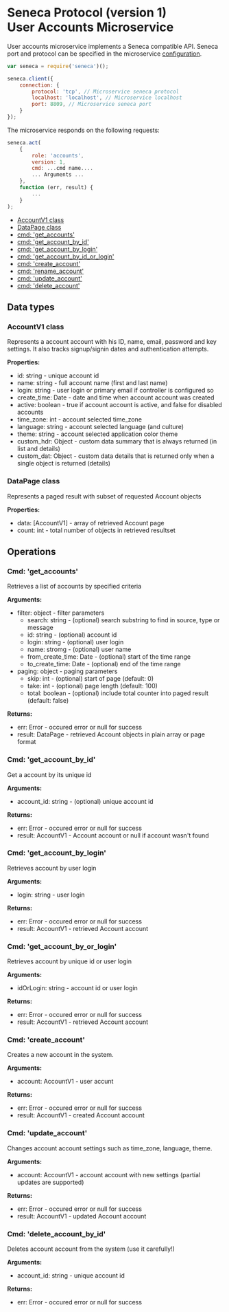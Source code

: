 # Seneca Protocol (version 1) <br/> User Accounts Microservice

User accounts microservice implements a Seneca compatible API. 
Seneca port and protocol can be specified in the microservice [configuration](Configuration.md/#api_seneca). 

```javascript
var seneca = require('seneca')();

seneca.client({
    connection: {
        protocol: 'tcp', // Microservice seneca protocol
        localhost: 'localhost', // Microservice localhost
        port: 8809, // Microservice seneca port
    }
});
```

The microservice responds on the following requests:

```javascript
seneca.act(
    {
        role: 'accounts',
        version: 1,
        cmd: ...cmd name....
        ... Arguments ...
    },
    function (err, result) {
        ...
    }
);
```

* [AccountV1 class](#class1)
* [DataPage<AccountV1> class](#class2)
* [cmd: 'get_accounts'](#operation1)
* [cmd: 'get_account_by_id'](#operation2)
* [cmd: 'get_account_by_login'](#operation3)
* [cmd: 'get_account_by_id_or_login'](#operation4)
* [cmd: 'create_account'](#operation5)
* [cmd: 'rename_account'](#operation6)
* [cmd: 'update_account'](#operation7)
* [cmd: 'delete_account'](#operation8)

## Data types

### <a name="class1"></a> AccountV1 class

Represents a account account with his ID, name, email, password and key settings.
It also tracks signup/signin dates and authentication attempts. 

**Properties:**
- id: string - unique account id
- name: string - full account name (first and last name)
- login: string - user login or primary email if controller is configured so
- create_time: Date - date and time when account account was created
- active: boolean - true if account account is active, and false for disabled accounts
- time_zone: int - account selected time_zone
- language: string - account selected language (and culture)
- theme: string - account selected application color theme
- custom_hdr: Object - custom data summary that is always returned (in list and details)
- custom_dat: Object - custom data details that is returned only when a single object is returned (details)

### <a name="class2"></a> DataPage<AccountV1> class

Represents a paged result with subset of requested Account objects

**Properties:**
- data: [AccountV1] - array of retrieved Account page
- count: int - total number of objects in retrieved resultset

## Operations

### <a name="operation1"></a> Cmd: 'get_accounts'

Retrieves a list of accounts by specified criteria

**Arguments:** 
- filter: object - filter parameters
  - search: string - (optional) search substring to find in source, type or message
  - id: string - (optional) account id
  - login: string - (optional) user login
  - name: stromg - (optional) user name
  - from\_create\_time: Date - (optional) start of the time range
  - to\_create\_time: Date - (optional) end of the time range
- paging: object - paging parameters
  - skip: int - (optional) start of page (default: 0)
  - take: int - (optional) page length (default: 100)
  - total: boolean - (optional) include total counter into paged result (default: false)

**Returns:**
- err: Error - occured error or null for success
- result: DataPage<AccountV1> - retrieved Account objects in plain array or page format

### <a name="operation2"></a> Cmd: 'get\_account\_by_id'

Get a account by its unique id

**Arguments:** 
- account_id: string - (optional) unique account id

**Returns:**
- err: Error - occured error or null for success
- result: AccountV1 - Account account or null if account wasn't found

### <a name="operation3"></a> Cmd: 'get\_account\_by_login'

Retrieves account by user login

**Arguments:** 
- login: string - user login

**Returns:**
- err: Error - occured error or null for success
- result: AccountV1 - retrieved Account account

### <a name="operation4"></a> Cmd: 'get\_account\_by\_or\_login'

Retrieves account by unique id or user login

**Arguments:** 
- idOrLogin: string - account id or user login

**Returns:**
- err: Error - occured error or null for success
- result: AccountV1 - retrieved Account account

### <a name="operation5"></a> Cmd: 'create_account'

Creates a new account in the system.

**Arguments:** 
- account: AccountV1 - user accunt

**Returns:**
- err: Error - occured error or null for success
- result: AccountV1 - created Account account

### <a name="operation6"></a> Cmd: 'update_account'

Changes account account settings such as time_zone, language, theme.

**Arguments:** 
- account: AccountV1 - account account with new settings (partial updates are supported)

**Returns:**
- err: Error - occured error or null for success
- result: AccountV1 - updated Account account

### <a name="operation7"></a> Cmd: 'delete\_account\_by_id'

Deletes account account from the system (use it carefully!)

**Arguments:** 
- account_id: string - unique account id

**Returns:**
- err: Error - occured error or null for success
